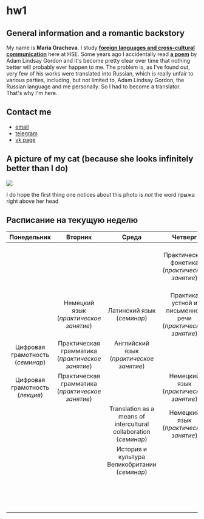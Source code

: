 # hw1
## General information and a romantic backstory
My name is **Maria Gracheva**. I study [**foreign languages and cross-cultural communication**](https://www.hse.ru/ba/lang/) here at HSE. Some years ago I accidentally read [**a poem**](http://adamlindsaygordon.org/works_theswimmer.htm) by Adam Lindsay Gordon and it's become pretty clear over time that nothing better will probably ever happen to me. The problem is, as I've found out, very few of his works were translated into Russian, which is really unfair to various parties, including, but not limited to, Adam Lindsay Gordon, the Russian language and me personally. So I had to become a translator. That's why I'm here. 

## Contact me
* [email](mailto:magracheva@edu.hse.ru)
* [telegram](t.me/britomart)
* [vk page](https://vk.com/brynhild_nielsen)

 ## A picture of my cat (because she looks infinitely better than I do)
 ![](https://i.imgur.com/3C7vYid.jpg)
 
 I do hope the first thing one notices about this photo is *not* the word грыжа right above her head

##  Расписание на текущую неделю

Понедельник|Вторник|Среда|Четверг|Пятница|
:---:|:---:|:---:|:---:|:---:
 | | | |Практическая фонетика (*практическое занятие*)|Практика устной и письменной речи (*практическое занятие*)
 | | Немецкий язык (*практическое занятие*)|  Латинский язык (*семинар*)| Практика устной и письменной речи (*практическое занятие*) |Практика устной и письменной речи (*практическое занятие*)
 Цифровая грамотность (*семинар*)| Практическая грамматика (*практическое занятие*) | Английский язык (*практическое занятие*)| | |
 Цифровая грамотность (*лекция*) | Практическая грамматика (*практическое занятие*)| | Немецкий язык (*практическое занятие*) | |
 |||Translation as a means of intercultural collaboration (*семинар*)| Немецкий язык (*практическое занятие*)|История и культура Великобритании (*лекция*)
 |||История и культура Великобритании (*семинар*)| ||
 |||||Искусственные языки (*лекция*)
 |||||Искусственные языки (*лекция*)
 

